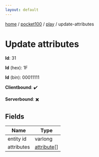```yaml
---
layout: default
---
```


[home](/)  /  [pocket100](/protocol/pocket100)  /  [play](/protocol/pocket100/play)  /  update-attributes

# Update attributes

**Id**: 31

**Id** (hex): 1F

**Id** (bin): 00011111

**Clientbound**: ✔️

**Serverbound**: ✖️

## Fields

Name | Type
---|---
entity id | varlong
attributes | [attribute](/protocol/pocket100/types/attribute)[]

